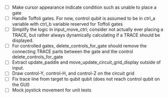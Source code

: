 - [ ] Make cursor appearance indicate condition such as unable to place a gate
- [ ] Handle Toffoli gates. For now, control qubit is assumed to be in ctrl_a variable with ctrl_b variable reserved for Toffoli gates
- [ ] Simplify the logic in input_move_ctrl; consider not actually ever placing a TRACE, but rather always dynamically calculating if a TRACE should be displayed.
- [ ] For controlled gates, delete_controls_for_gate should remove the connecting TRACE parts between the gate and the control delete_controls_for_gate
- [ ] Extract update_paddle and move_update_circuit_grid_display outside of input.
- [ ] Draw control-Y, control-H, and control-Z on the circuit grid
- [ ] Fix trace line from target to qubit qubit (does not reach control qubit on the GUI)
- [ ] Mock joystick movement for unit tests
